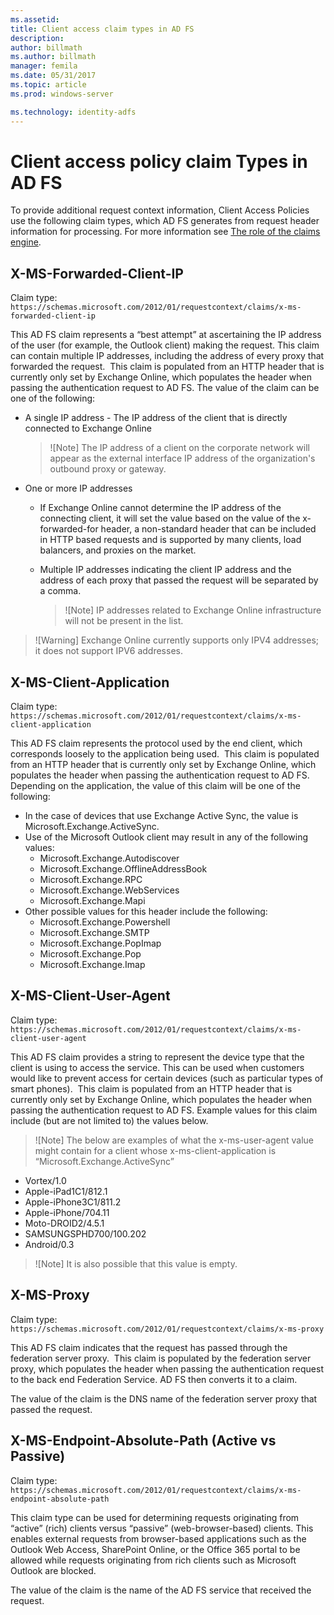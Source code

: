 ```yaml
---
ms.assetid: 
title: Client access claim types in AD FS
description:
author: billmath
ms.author: billmath
manager: femila
ms.date: 05/31/2017
ms.topic: article
ms.prod: windows-server

ms.technology: identity-adfs
---
```



# Client access policy claim Types in AD FS

To provide additional request context information, Client Access Policies use the following claim types, which AD FS generates from request header information for processing.  For more information see [The role of the claims engine](../technical-reference/the-role-of-the-claims-engine.md).

## X-MS-Forwarded-Client-IP

Claim type: `https://schemas.microsoft.com/2012/01/requestcontext/claims/x-ms-forwarded-client-ip`

This AD FS claim represents a “best attempt” at ascertaining the IP address of the user (for example, the Outlook client) making the request. This claim can contain multiple IP addresses, including the address of every proxy that forwarded the request.  This claim is populated from an HTTP header that is currently only set by Exchange Online, which populates the header when passing the authentication request to AD FS. The value of the claim can be one of the following:


- A single IP address - The IP address of the client that is directly connected to Exchange Online

	>![Note] 
	>The IP address of a client on the corporate network will appear as the external interface IP address of the organization's outbound proxy or gateway.

- One or more IP addresses
  - If Exchange Online cannot determine the IP address of the connecting client, it will set the value based on the value of the x-forwarded-for header, a non-standard header that can be included in HTTP based requests and is supported by many clients, load balancers, and proxies on the market.
  - Multiple IP addresses indicating the client IP address and the address of each proxy that passed the request will be separated by a comma.

	>![Note]
	>IP addresses related to Exchange Online infrastructure will not be present in the list.


>![Warning] 
>Exchange Online currently supports only IPV4 addresses; it does not support IPV6 addresses. 


## X-MS-Client-Application

Claim type: `https://schemas.microsoft.com/2012/01/requestcontext/claims/x-ms-client-application`

This AD FS claim represents the protocol used by the end client, which corresponds loosely to the application being used.  This claim is populated from an HTTP header that is currently only set by Exchange Online, which populates the header when passing the authentication request to AD FS. Depending on the application, the value of this claim will be one of the following:



- In the case of devices that use Exchange Active Sync, the value is Microsoft.Exchange.ActiveSync. 
- Use of the Microsoft Outlook client may result in any of the following values:
	- Microsoft.Exchange.Autodiscover
	- Microsoft.Exchange.OfflineAddressBook
	- Microsoft.Exchange.RPC
	- Microsoft.Exchange.WebServices
	- Microsoft.Exchange.Mapi
- Other possible values for this header include the following:
	- Microsoft.Exchange.Powershell
	- Microsoft.Exchange.SMTP
	- Microsoft.Exchange.PopImap
	- Microsoft.Exchange.Pop
	- Microsoft.Exchange.Imap

## X-MS-Client-User-Agent

Claim type: `https://schemas.microsoft.com/2012/01/requestcontext/claims/x-ms-client-user-agent`

This AD FS claim provides a string to represent the device type that the client is using to access the service. This can be used when customers would like to prevent access for certain devices (such as particular types of smart phones).  This claim is populated from an HTTP header that is currently only set by Exchange Online, which populates the header when passing the authentication request to AD FS. Example values for this claim include (but are not limited to) the values below.
>![Note] 
>The below are examples of what the x-ms-user-agent value might contain for a client whose x-ms-client-application is “Microsoft.Exchange.ActiveSync”

- Vortex/1.0
- Apple-iPad1C1/812.1
- Apple-iPhone3C1/811.2
- Apple-iPhone/704.11
- Moto-DROID2/4.5.1
- SAMSUNGSPHD700/100.202
- Android/0.3

>![Note] 
>It is also possible that this value is empty.


## X-MS-Proxy

Claim type: `https://schemas.microsoft.com/2012/01/requestcontext/claims/x-ms-proxy`

This AD FS claim indicates that the request has passed through the federation server proxy.  This claim is populated by the federation server proxy, which populates the header when passing the authentication request to the back end Federation Service. AD FS then converts it to a claim. 

The value of the claim is the DNS name of the federation server proxy that passed the request.

## X-MS-Endpoint-Absolute-Path (Active vs Passive)

Claim type: `https://schemas.microsoft.com/2012/01/requestcontext/claims/x-ms-endpoint-absolute-path`

This claim type can be used for determining requests originating from “active” (rich) clients versus “passive” (web-browser-based) clients. This enables external requests from browser-based applications such as the Outlook Web Access, SharePoint Online, or the Office 365 portal to be allowed while requests originating from rich clients such as Microsoft Outlook are blocked.

The value of the claim is the name of the AD FS service that received the request.
